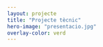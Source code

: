 ```yaml
---
layout: projecte
title: "Projecte tècnic"
hero-image: "presentacio.jpg"
overlay-color: verd
---
```

